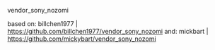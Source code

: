 vendor_sony_nozomi

based on: billchen1977 | https://github.com/billchen1977/vendor_sony_nozomi
and: mickbart | https://github.com/mickybart/vendor_sony_nozomi
